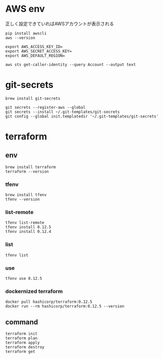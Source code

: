 # AWS env
正しく設定できていればAWSアカウントが表示される

```
pip install awscli
aws --version

export AWS_ACCESS_KEY_ID=
export AWS_SECRET_ACCESS_KEY=
export AWS_DEFAULT_REGION=

aws sts get-caller-identity --query Account --output text
```

# git-secrets
```
brew install git-secrets

git secrets --register-aws --global
git secrets --install ~/.git-templates/git-secrets
git config --global init.templatedir '~/.git-templates/git-secrets'
```

# terraform
## env
```
brew install terraform
terraform --version
```

### tfenv
```
brew install tfenv
tfenv --version
```

### list-remote
```
tfenv list-remote
tfenv install 0.12.5
tfenv install 0.12.4
```

### list
```
tfenv list
```

### use
```
tfenv use 0.12.5
```

### dockernized terraform
```
docker pull hashicorp/terraform:0.12.5
docker run --rm hashicorp/terraform:0.12.5 --version
```

## command
```
terraform init
terraform plan
terraform apply
terraform destroy
terraform get
```
